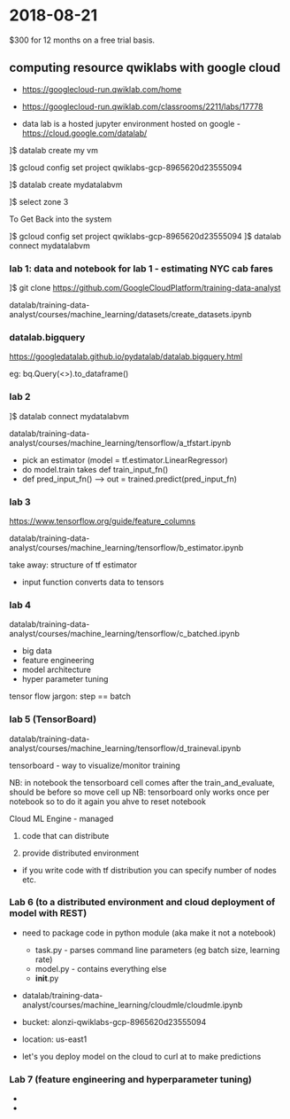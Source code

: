 # 2018-08-21

$300 for 12 months on a free trial basis.

## computing resource qwiklabs with google cloud
* https://googlecloud-run.qwiklab.com/home

* https://googlecloud-run.qwiklab.com/classrooms/2211/labs/17778

* data lab is a hosted jupyter environment hosted on google - https://cloud.google.com/datalab/

]$ datalab create my vm

]$ gcloud config set project qwiklabs-gcp-8965620d23555094

]$ datalab create mydatalabvm

]$ select zone 3

To Get Back into the system

]$ gcloud config set project qwiklabs-gcp-8965620d23555094
]$ datalab connect mydatalabvm

### lab 1: data and notebook for lab 1 - estimating NYC cab fares
]$ git clone https://github.com/GoogleCloudPlatform/training-data-analyst

datalab/training-data-analyst/courses/machine_learning/datasets/create_datasets.ipynb

### datalab.bigquery
https://googledatalab.github.io/pydatalab/datalab.bigquery.html

eg: bq.Query(<<sql-string>>).to_dataframe()

### lab 2
]$ datalab connect mydatalabvm

datalab/training-data-analyst/courses/machine_learning/tensorflow/a_tfstart.ipynb

* pick an estimator (model = tf.estimator.LinearRegressor)
* do model.train takes def train_input_fn()
* def pred_input_fn() --> out = trained.predict(pred_input_fn)

### lab 3
https://www.tensorflow.org/guide/feature_columns

datalab/training-data-analyst/courses/machine_learning/tensorflow/b_estimator.ipynb

take away: structure of tf estimator

* input function converts data to tensors

### lab 4
datalab/training-data-analyst/courses/machine_learning/tensorflow/c_batched.ipynb
* big data
* feature engineering
* model architecture
* hyper parameter tuning

tensor flow jargon: step == batch

### lab 5 (TensorBoard)
datalab/training-data-analyst/courses/machine_learning/tensorflow/d_traineval.ipynb

tensorboard - way to visualize/monitor training

NB: in notebook the tensorboard cell comes after the train_and_evaluate, should be before so move cell up
NB: tensorboard only works once per notebook so to do it again you ahve to reset notebook


Cloud ML Engine - managed

1. code that can distribute

2. provide distributed environment
  * if you write code with tf distribution you can specify number of nodes etc.
  
  
### Lab 6 (to a distributed environment and cloud deployment of model with REST)
* need to package code in python module (aka make it not a notebook)
  * task.py - parses command line parameters (eg batch size, learning rate)
  * model.py - contains everything else
  * __init__.py
* datalab/training-data-analyst/courses/machine_learning/cloudmle/cloudmle.ipynb

* bucket: alonzi-qwiklabs-gcp-8965620d23555094
* location: us-east1
* let's you deploy model on the cloud to curl at to make predictions

### Lab 7 (feature engineering and hyperparameter tuning)
*


* 
